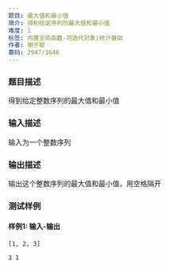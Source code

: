 ```yaml
---
题目: 最大值和最小值
简介: 得到给定序列的最大值和最小值
难度: 1
标签: 内置全局函数-可迭代对象|统计基础
作者: 谢子聪
慕码: 2947/1646
---
```


### 题目描述

得到给定整数序列的最大值和最小值

### 输入描述

输入为一个整数序列

### 输出描述

输出这个整数序列的最大值和最小值，用空格隔开

### 测试样例

#### 样例1: 输入-输出

```
[1, 2, 3]
```

```
3 1
```

